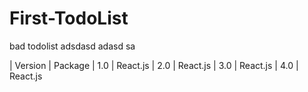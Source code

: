 # First-TodoList

bad todolist adsdasd adasd sa

| Version | Package
| 1.0 | React.js
| 2.0 | React.js
| 3.0 | React.js
| 4.0 | React.js
